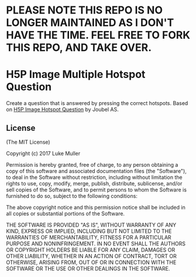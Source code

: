 

PLEASE NOTE THIS REPO IS NO LONGER MAINTAINED AS I DON'T HAVE THE TIME. FEEL FREE TO FORK THIS REPO, AND TAKE OVER.
==========




H5P Image Multiple Hotspot Question
==========

Create a question that is answered by pressing the correct hotspots. Based on [H5P Image Hotspot Question](https://github.com/h5p/h5p-image-hotspot-question) by Joubel AS.

## License

(The MIT License)

Copyright (c) 2017 Luke Muller

Permission is hereby granted, free of charge, to any person obtaining a copy of this software and associated documentation files (the "Software"), to deal in the Software without restriction, including without limitation the rights to use, copy, modify, merge, publish, distribute, sublicense, and/or sell copies of the Software, and to permit persons to whom the Software is furnished to do so, subject to the following conditions:

The above copyright notice and this permission notice shall be included in all copies or substantial portions of the Software.

THE SOFTWARE IS PROVIDED "AS IS", WITHOUT WARRANTY OF ANY KIND, EXPRESS OR IMPLIED, INCLUDING BUT NOT LIMITED TO THE WARRANTIES OF MERCHANTABILITY, FITNESS FOR A PARTICULAR PURPOSE AND NONINFRINGEMENT. IN NO EVENT SHALL THE AUTHORS OR COPYRIGHT HOLDERS BE LIABLE FOR ANY CLAIM, DAMAGES OR OTHER LIABILITY, WHETHER IN AN ACTION OF CONTRACT, TORT OR OTHERWISE, ARISING FROM, OUT OF OR IN CONNECTION WITH THE SOFTWARE OR THE USE OR OTHER DEALINGS IN THE SOFTWARE.
